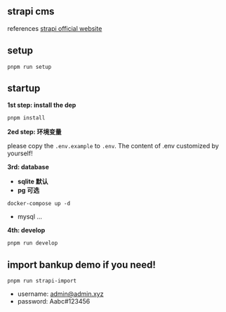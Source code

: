 ## strapi cms
references [strapi official website](https://docs.strapi.io/dev-docs/intro)
## setup
```shell
pnpm run setup
```
## startup


**1st step: install the dep** 
```shell
pnpm install
```

**2ed step: 环境变量**

please copy the `.env.example` to `.env`. The content of .env customized by yourself!

**3rd: database**
+ **sqlite 默认**
+ **pg 可选**
```shell
docker-compose up -d
```
+ mysql ...


**4th: develop**
```shell
pnpm run develop
```


## import bankup demo if you need!

```shell
pnpm run strapi-import
```
+ username: admin@admin.xyz
+ password: Aabc#123456